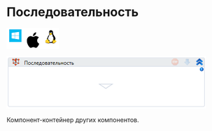 # Последовательность

![](<../../../.gitbook/assets/image (100) (1) (1) (1) (2) (144).png>)

![](<../../../.gitbook/assets/image (213).png>)

Компонент-контейнер других компонентов.

